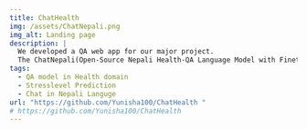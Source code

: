 ```yaml
---
title: ChatHealth
img: /assets/ChatNepali.png 
img_alt: Landing page 
description: |
  We developed a QA web app for our major project.
  The ChatNepali(Open-Source Nepali Health-QA Language Model with Finetuned Transformers and External Knowledge Bases) aims to provide accessible and accurate health-related information in the Nepali language. By fine-tuning the mT5 transformer model and leveraging a vector database, this project enhances the capability of answering health-related queries with precision and contextual relevance. The system offers valuable second opinions and supports users in making informed health decisions.
tags:
  - QA model in Health domain
  - Stresslevel Prediction
  - Chat in Nepali Languge
url: "https://github.com/Yunisha100/ChatHealth " 
# https://github.com/Yunisha100/ChatHealth 
---
```


